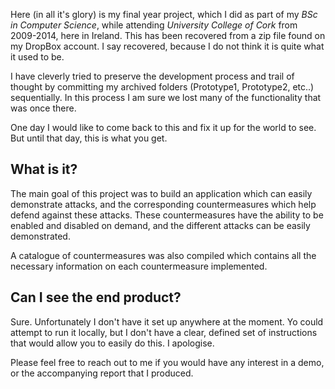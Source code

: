 Here (in all it's glory) is my final year project, which I did as part of my *BSc in Computer Science*, while
attending *University College of Cork* from 2009-2014, here in Ireland.
This has been recovered from a zip file found on my DropBox account. I say recovered, because I do not think it is quite what it used to be.

I have cleverly tried to preserve the development process and trail of thought by committing
my archived folders (Prototype1, Prototype2, etc..) sequentially. In this process I am sure we lost many of the functionality that was once there.

One day I would like to come back to this and fix it up for the world to see. But until that day, this is what you get.


## What is it?

The main goal of this project was to build an application which can easily
demonstrate attacks, and the corresponding countermeasures which help defend against these attacks.
These countermeasures have the  ability to  be enabled and disabled  on  demand,
and  the different attacks can be easily demonstrated.

A catalogue of countermeasures was also
compiled which contains all the necessary information on each countermeasure implemented.


## Can I see the end product?

Sure. Unfortunately I don't have it set up anywhere at the moment. Yo could attempt to run it locally, but I don't have a clear,
defined set of instructions that would allow you to easily do this. I apologise.

Please feel free to reach out to me if you would have any interest in a demo, or the accompanying report that I produced.
